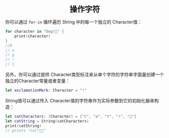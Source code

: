 <center>
  <font size="5">
  	<b>操作字符</b>
  </font>
</center>

你可以通过 `for-in` 循环遍历 String 中的每一个独立的 Character值：

```swift
for character in "Dog!🐶" {
    print(character)
}
//D
// o
// g
// !
// 🐶
```

另外，你可以通过提供 Character类型标注来从单个字符的字符串字面量创建一个独立的Character常量或者变量：

```swift
let exclamationMark: Character = "!"
```

String值可以通过传入 Character值的字符串作为实际参数到它的初始化器来构造：

```swift
let catCharacters: [Character] = ["C", "a", "t", "!", "🐶"]
let catString = String(catCharacters)
print(catString)
// prints "Cat!🐶"
```


